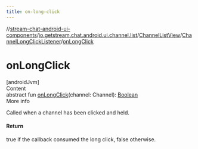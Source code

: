```yaml
---
title: on-long-click
---
```

//[stream-chat-android-ui-components](../../../../index.md)/[io.getstream.chat.android.ui.channel.list](../../index.md)/[ChannelListView](../index.md)/[ChannelLongClickListener](index.md)/[onLongClick](onLongClick.md)



# onLongClick  
[androidJvm]  
Content  
abstract fun [onLongClick](onLongClick.md)(channel: Channel): [Boolean](https://kotlinlang.org/api/latest/jvm/stdlib/kotlin/-boolean/index.html)  
More info  


Called when a channel has been clicked and held.



#### Return  


true if the callback consumed the long click, false otherwise.

  



